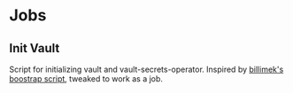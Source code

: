 # Jobs

## Init Vault

Script for initializing vault and vault-secrets-operator. Inspired by [billimek's boostrap script](https://github.com/billimek/k8s-gitops/blob/master/setup/bootstrap-vault.sh), tweaked to work as a job.
